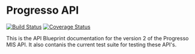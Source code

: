 Progresso API
=============
[![Build Status](https://travis-ci.org/AdvancedLearning/apitesting.svg?branch=master)](https://travis-ci.org/AdvancedLearning/apitesting)
[![Coverage Status](https://img.shields.io/coveralls/AdvancedLearning/apitesting.svg)](https://coveralls.io/r/AdvancedLearning/apitesting?branch=master)

This is the API Blueprint documentation for the version 2 of the Progresso MIS API. It also contanis the current test suite for testing these API's.
